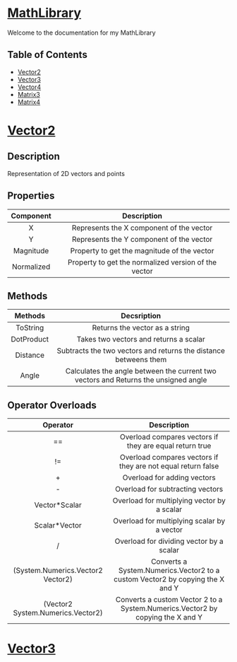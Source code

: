 # <ins> MathLibrary 

Welcome to the documentation for my MathLibrary

## Table of Contents

- [Vector2](#vector2)
- [Vector3](#vector3)
- [Vector4](#vector4)
- [Matrix3](#matrix3)
- [Matrix4](#matric4)



#  <ins> Vector2 

## Description

Representation of 2D vectors and points 

## Properties

| Component| Description|
|:------------:|:-----------------------------------------:|
| X            | Represents the X component of the vector|
| Y            | Represents the Y component of the vector|
| Magnitude    | Property to get the magnitude of the vector|
| Normalized   | Property to get the normalized version of the vector|

##  Methods
|Methods|Decsription|
|:----------:|:-----------:|
|ToString    | Returns the vector as a string|
|DotProduct  | Takes two vectors and returns a scalar|
|Distance    | Subtracts the two vectors and returns the distance betweens them|
|Angle       | Calculates the angle between the current two vectors and Returns the unsigned angle|
           
## Operator Overloads
|Operator|Description|
|:------:|:---------:|
|==      |Overload compares vectors if they are equal return true|
|!=      |Overload compares vectors if they are not equal return false|
|+       |Overload for adding vectors|
|-       |Overload for subtracting vectors|
|Vector*Scalar|Overload for multiplying vector by a scalar|
|Scalar*Vector |Overload for multiplying scalar by a vector|
|/ |Overload for dividing vector by a scalar|
|(System.Numerics.Vector2 Vector2)|Converts a System.Numerics.Vector2 to a custom Vector2 by copying the X and Y|
|(Vector2 System.Numerics.Vector2)|Converts a custom Vector 2  to a System.Numerics.Vector2 by copying the X and Y|

# <ins> Vector3


